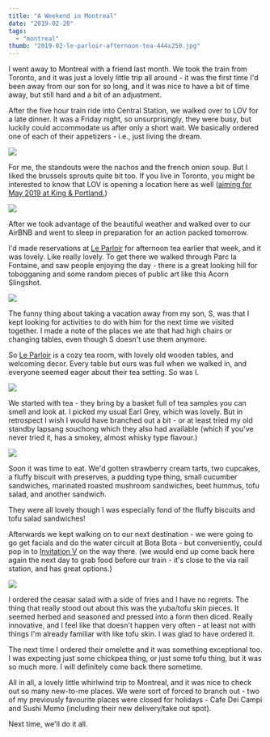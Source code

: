 ```yaml
---
title: "A Weekend in Montreal"
date: "2019-02-20"
tags:
  - "montreal"
thumb: "2019-02-le-parloir-afternoon-tea-444x250.jpg"
---
```


I went away to Montreal with a friend last month. We took the train from Toronto, and it was just a lovely little trip all around - it was the first time I'd been away from our son for so long, and it was nice to have a bit of time away, but still hard and a bit of an adjustment.

After the five hour train ride into Central Station, we walked over to LOV for a late dinner. It was a Friday night, so unsurprisingly, they were busy, but luckily could accommodate us after only a short wait. We basically ordered one of each of their appetizers - i.e., just living the dream.

![](images/LOV-french-onion-soup-brussels-noodles-1024x576.jpg)

For me, the standouts were the nachos and the french onion soup. But I liked the brussels sprouts quite bit too. If you live in Toronto, you might be interested to know that LOV is opening a location here as well ([aiming for May 2019 at King & Portland.](https://www.blogto.com/eat_drink/2019/01/popular-montreal-vegan-restaurant-opening-toronto-location/))

![](images/LOV-beet-tartare-1024x576.jpg)

After we took advantage of the beautiful weather and walked over to our AirBNB and went to sleep in preparation for an action packed tomorrow.

I'd made reservations at [Le Parloir](https://www.facebook.com/Le-Parloir-1459037220994915/) for afternoon tea earlier that week, and it was lovely. Like really lovely. To get there we walked through Parc la Fontaine, and saw people enjoying the day - there is a great looking hill for tobogganing and some random pieces of public art like this Acorn Slingshot.

[![](images/slingshot-acorn-576x1024.jpg)](https://meshell.ca/blog/wp-content/uploads/2019/02/slingshot-acorn.jpg)

The funny thing about taking a vacation away from my son, S, was that I kept looking for activities to do with him for the next time we visited together. I made a note of the places we ate that had high chairs or changing tables, even though S doesn't use them anymore.

So [Le Parloir](https://www.facebook.com/Le-Parloir-1459037220994915/) is a cozy tea room, with lovely old wooden tables, and welcoming decor. Every table but ours was full when we walked in, and everyone seemed eager about their tea setting. So was I.

![](images/leparloir-earl-grey-tea-1024x576.jpg)

We started with tea - they bring by a basket full of tea samples you can smell and look at. I picked my usual Earl Grey, which was lovely. But in retrospect I wish I would have branched out a bit - or at least tried my old standby lapsang souchong which they also had available (which if you've never tried it, has a smokey, almost whisky type flavour.)

![](images/le-parloir-afternoon-tea-1024x576.jpg)

Soon it was time to eat. We'd gotten strawberry cream tarts, two cupcakes, a fluffy biscuit with preserves, a pudding type thing, small cucumber sandwiches, marinated roasted mushroom sandwiches, beet hummus, tofu salad, and another sandwich.

They were all lovely though I was especially fond of the fluffy biscuits and tofu salad sandwiches!

Afterwards we kept walking on to our next destination - we were going to go get facials and do the water circuit at Bota Bota - but conveniently, could pop in to [Invitation V](http://www.invitationv.com/) on the way there. (we would end up come back here again the next day to grab food before our train - it's close to the via rail station, and has great options.)

![](images/Invitation-v-cesear-salad-1024x576.jpg)



I ordered the ceasar salad with a side of fries and I have no regrets. The thing that really stood out about this was the yuba/tofu skin pieces. It seemed herbed and seasoned and pressed into a form then diced. Really innovative, and I feel like that doesn't happen very often - at least not with things I'm already familiar with like tofu skin. I was glad to have ordered it.

The next time I ordered their omelette and it was something exceptional too. I was expecting just some chickpea thing, or just some tofu thing, but it was so much more. I will definitely come back there sometime.

All in all, a lovely little whirlwind trip to Montreal, and it was nice to check out so many new-to-me places. We were sort of forced to branch out - two of my previously favourite places were closed for holidays - Cafe Dei Campi and Sushi Momo (including their new delivery/take out spot).

Next time, we'll do it all.
